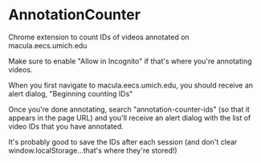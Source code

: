 # AnnotationCounter
Chrome extension to count IDs of videos annotated on macula.eecs.umich.edu

Make sure to enable "Allow in Incognito" if that's where you're annotating videos.

When you first navigate to macula.eecs.umich.edu, you should receive an alert dialog, "Beginning counting IDs"

Once you're done annotating, search "annotation-counter-ids" (so that it appears in the page URL) and you'll receive an alert dialog with the list of video IDs that you have annotated.

It's probably good to save the IDs after each session (and don't clear window.localStorage...that's where they're stored!)
